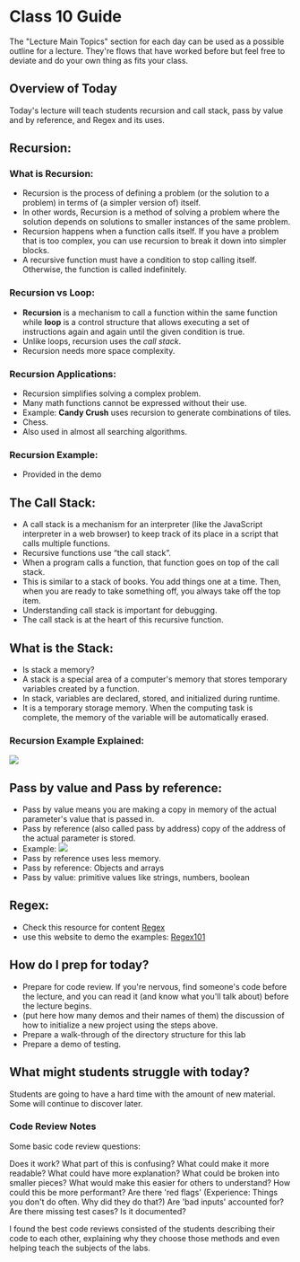 # Class 10 Guide

The "Lecture Main Topics" section for each day can be used as a possible outline for a lecture. They're flows that have worked before but feel free to deviate and do your own thing as fits your class.

## Overview of Today

Today's lecture will teach students recursion and call stack, pass by value and by reference, and Regex and its uses.

## Recursion:
### What is Recursion:
* Recursion is the process of defining a problem (or the solution to a problem) in terms of (a simpler version of) itself. 
* In other words, Recursion is a method of solving a problem where the solution depends on solutions to smaller instances of the same problem.
* Recursion happens when a function calls itself. If you have a problem that is too complex, you can use recursion to break it down into simpler blocks.
* A recursive function must have a condition to stop calling itself. Otherwise, the function is called indefinitely.

### Recursion vs Loop:
*  **Recursion** is a mechanism to call a function within the same function while **loop** is a control structure that allows executing a set of instructions again and again until the given condition is true.
* Unlike loops, recursion uses the *call stack*.
* Recursion needs more space complexity.

### Recursion Applications:
* Recursion simplifies solving a complex problem.
* Many math functions cannot be expressed without their use.
* Example: **Candy Crush** uses recursion to generate combinations of tiles.
* Chess.
* Also used in almost all searching algorithms.

### Recursion Example:
* Provided in the demo

## The Call Stack:
* A call stack is a mechanism for an interpreter (like the JavaScript interpreter in a web browser) to keep track of its place in a script that calls multiple functions.
* Recursive functions use “the call stack”.
* When a program calls a function, that function goes on top of the call stack. 
* This is similar to a stack of books. You add things one at a time. Then, when you are ready to take something off, you always take off the top item.
* Understanding call stack is important for debugging.
* The call stack is at the heart of this recursive function.

## What is the Stack:
* Is stack a memory?
* A stack is a special area of a computer's memory that stores temporary variables created by a function. 
* In stack, variables are declared, stored, and initialized during runtime. 
* It is a temporary storage memory. When the computing task is complete, the memory of the variable will be automatically erased.

### Recursion Example Explained:
![](https://cdn-media-1.freecodecamp.org/images/1*YRkMsMPRFAt8Y9BiC0QVDg.png)

## Pass by value and Pass by reference:
* Pass by value means you are making a copy in memory of the actual parameter's value that is passed in.
* Pass by reference (also called pass by address) copy of the address of the actual parameter is stored.
* Example: 
![](https://i0.wp.com/www.realpythonproject.com/wp-content/uploads/2021/03/pass-by-reference-vs-pass-by-value-animation.gif?fit=500%2C270&ssl=1)
* Pass by reference uses less memory.
* Pass by reference: Objects and arrays
* Pass by value:  primitive values like strings, numbers, boolean

## Regex:
* Check this resource for content [Regex](https://medium.com/factory-mind/regex-tutorial-a-simple-cheatsheet-by-examples-649dc1c3f285)
* use this website to demo the examples: [Regex101](https://regex101.com/)

## How do I prep for today?

- Prepare for code review. If you're nervous, find someone's code before the lecture, and you can read it (and know what you'll talk about) before the lecture begins.
- (put here how many demos and their names of them) the discussion of how to initialize a new project using the steps above.
- Prepare a walk-through of the directory structure for this lab
- Prepare a demo of testing.


## What might students struggle with today?

Students are going to have a hard time with the amount of new material. Some will continue to discover later.

### Code Review Notes

Some basic code review questions:

Does it work?
What part of this is confusing?
What could make it more readable?
What could have more explanation?
What could be broken into smaller pieces?
What would make this easier for others to understand?
How could this be more performant?
Are there 'red flags' (Experience: Things you don't do often. Why did they do that?)
Are 'bad inputs' accounted for?
Are there missing test cases?
Is it documented?

I found the best code reviews consisted of the students describing their code to each other, explaining why they choose those methods and even helping teach the subjects of the labs.